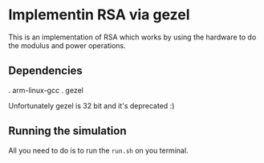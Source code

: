 # Implementin RSA via gezel

This is an implementation of RSA which works by using the hardware to do the modulus and power operations.  

## Dependencies

. arm-linux-gcc
. gezel 

Unfortunately gezel is 32 bit and it's deprecated :)   

## Running the simulation

All you need to do is to run the `run.sh` on you terminal.
